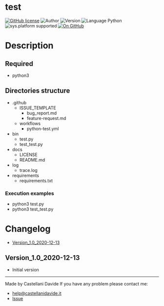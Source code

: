 # test
[![GitHub license](https://img.shields.io/badge/license-GNU-green?style=flat)](https://github.com/CastellaniDavide/cpp-test/blob/master/LICENSE) ![Author](https://img.shields.io/badge/author-Castellani%20Davide-green?style=flat) ![Version](https://img.shields.io/badge/version-v1.0-blue?style=flat) ![Language Python](https://img.shields.io/badge/language-Python-yellowgreen?style=flat) ![sys.platform supported](https://img.shields.io/badge/OS%20platform%20supported-Linux,%20Windows%20&%20Mac%20OS-blue?style=flat) [![On GitHub](https://img.shields.io/badge/on%20GitHub-True-green?style=flat&logo=github)](https://github.com/CastellaniDavide/test)

# Description


## Required
 - python3
 
## Directories structure
 - .github
   - ISSUE_TEMPLATE
     - bug_report.md
     - feature-request.md
   - workflows
     - python-test.yml
 - bin
   - test.py
   - test_test.py
 - docs
   - LICENSE
   - README.md
 - log
   - trace.log
 - requirements
   - requirements.txt
   
### Execution examples
 - python3 test.py
 - python3 test_test.py

# Changelog
 - [Version_1.0_2020-12-13](#Version_10_2020-12-13)

## Version_1.0_2020-12-13
 - Initial version

---
Made by Castellani Davide 
If you have any problem please contact me:
- help@castellanidavide.it
- [Issue](https://github.com/CastellaniDavide/test/issues)
